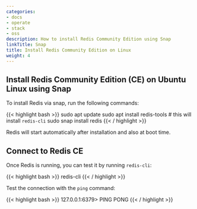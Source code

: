 ```yaml
---
categories:
- docs
- operate
- stack
- oss
description: How to install Redis Community Edition using Snap
linkTitle: Snap
title: Install Redis Community Edition on Linux
weight: 4
---
```


## Install Redis Community Edition (CE) on Ubuntu Linux using Snap

To install Redis via snap, run the following commands:

{{< highlight bash >}}
sudo apt update
sudo apt install redis-tools # this will install `redis-cli`
sudo snap install redis
{{< / highlight >}}

Redis will start automatically after installation and also at boot time.

## Connect to Redis CE

Once Redis is running, you can test it by running `redis-cli`:

{{< highlight bash  >}}
redis-cli
{{< / highlight >}}

Test the connection with the `ping` command:

{{< highlight bash  >}}
127.0.0.1:6379> PING
PONG
{{< / highlight >}}